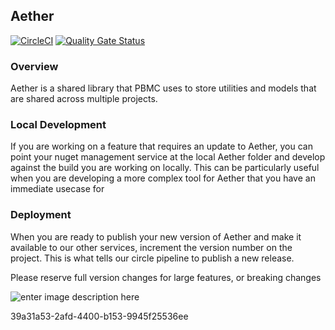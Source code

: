 ﻿## Aether

[![CircleCI](https://circleci.foc.zone/gh/DataServices/Aether.svg?style=shield)](https://[circleci.foc.zone/gh/DataServices/Aether](https://circleci.foc.zone/gh/DataServices/Aether))
[![Quality Gate Status](https://sonarqube.rockfin.com/api/project_badges/measure?project=QL.207965&metric=alert_status)](https://sonarqube.rockfin.com/dashboard?id=QL.207965)

### Overview

Aether is a shared library that PBMC uses to store utilities and models that are shared across multiple projects.

### Local Development
If you are working on a feature that requires an update to Aether, you can point your nuget management service at the local Aether folder and develop against the build you are working on locally.  This can be particularly useful when you are developing a more complex tool for Aether that you have an immediate usecase for

### Deployment
When you are ready to publish your new version of Aether and make it available to our other services, increment the version number on the project.  This is what tells our circle pipeline to publish a new release.  

Please reserve full version changes for large features, or breaking changes

![enter image description here](https://git.rockfin.com/DataServices/Aether/blob/master/Aether.png)

39a31a53-2afd-4400-b153-9945f25536ee
